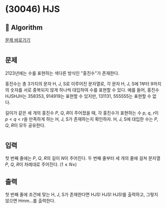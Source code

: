 # (30046) HJS
## :100: Algorithm
[문제 바로가기](https://www.acmicpc.net/problem/30046)
#
## 문제
2123년에는 수를 표현하는 색다른 방식인 "홍진수"가 존재한다.

홍진수는 총 3가지의 문자 H, J, S로 이루어진 문자열로, 각 문자 H, J, S에 $1$부터 $9$까지의 숫자를 서로 중복되지 않게 하나씩 대입하여 수를 표현할 수 있다. 예를 들어, 홍진수 HJSHJH는 $358353$, $914919$는 표현할 수 있지만, $131131$, $555555$는 표현할 수 없다.

길이가 같은 세 개의 홍진수 $P$, $Q$, $R$이 주어졌을 때, 각 홍진수가 표현하는 수 $p$, $q$, $r$이 $p<q<r$을 만족하게 하는 H, J, S가 존재하는지 확인하자. H, J, S에 대입한 수는 $P$, $Q$, $R$이 모두 공유한다.
#
## 입력
첫 번째 줄에는 $P$, $Q$, $R$의 길이 $N$이 주어진다. 두 번째 줄부터 세 개의 줄에 걸쳐 문자열 $P$, $Q$, $R$이 차례대로 주어진다.  $(1 \le N \le )$
## 출력
첫 번째 줄에 조건에 맞는 H, J, S가 존재한다면 HJS! HJS! HJS!를 출력하고, 그렇지 않으면 Hmm...를 출력한다.
